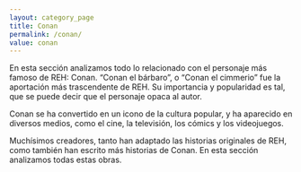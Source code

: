 ```yaml
---
layout: category_page
title: Conan
permalink: /conan/
value: conan
---
```


En esta sección analizamos todo lo relacionado con el personaje más famoso de REH: Conan. “Conan el bárbaro”, o “Conan el cimmerio” fue la aportación más trascendente de REH. Su importancia y popularidad es tal, que se puede decir que el personaje opaca al autor.

Conan se ha convertido en un icono de la cultura popular, y ha aparecido en diversos medios, como el cine, la televisión, los cómics y los videojuegos.

Muchísimos creadores, tanto han adaptado las historias originales de REH, como también han escrito más historias de Conan.
En esta sección analizamos todas estas obras.

